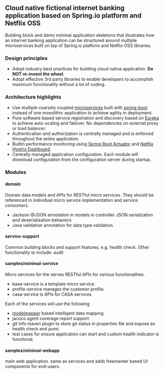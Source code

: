 ## Cloud native fictional internet banking application based on Spring.io platform and Netflix OSS

Building block and demo minimal application skeletons that illustrates how an internet banking application can be structured around 
multiple microservices built on top of Spring.io platform and Netflix OSS libraries.

### Design principles
* Adopt industry best practices for building cloud native application. __Do NOT re-invent the wheel__.
* Adopt effective 3rd party libraries to enable developers to accomplish maximum functionality without a lot of coding. 
   
### Architecture highlights   
* Use multiple coarsely coupled [microservices](http://microservices.io/patterns/microservices.html) built with [spring-boot](http://projects.spring.io/spring-boot/) instead of one monolithic application to achieve agility in deployment.
* Pure software based service registration and discovery based on [Eureka](https://github.com/Netflix/eureka) to achieve auto-scaling and failover. No dependencies on external proxy or load balancer. 
* Authentication and authorization is centrally managed and is enforced throughout the entire application.
* Builtin performance monitoring using [Spring Boot Actuator](http://docs.spring.io/spring-boot/docs/current/reference/html/production-ready-endpoints.html) and [Netflix Hystrix Dashboard](https://github.com/Netflix/Hystrix/tree/master/hystrix-dashboard).
* Centrally managed application configuration. Each module will download configuration from the configuration server during startup.

### Modules

#### domain
Domain data models and APIs for RESTful micro services. They should be referenced in individual micro service implementation and service consumers. 
 * Jackson @JSON annotation in models in controller JSON serialization and deserialization behaviors
 * Java validation annotation for data type validation. 

#### service-support
Common building blocks and support features, e.g. health check. Other functionality to include: audit 

#### samples/minimal-service
Micro services for the serves RESTful APIs for various functionalities. 
* base-service is a template micro service.
* profile-service manages the customer profile.
* casa-service is APIs for CASA services.

Each of the services will use the following 
 * [modelmapper](http://modelmapper.org) based intelligent data mapping
 * jacoco agent coverage report support
 * git info maven plugin to store git status in properties file and expose as health check end point.
 * test cases for ensure application can start and custom health indicator is functional.
 
#### samples/minimal-webapp
main web application. same as services and adds freemarker based UI components for end-users. 

   

